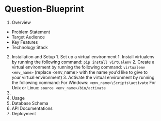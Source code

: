 # Question-Blueprint
1. Overview
  - Problem Statement
  - Target Audience
  - Key Features
  - Technology Stack
2. Installation and Setup
        1. Set up a virtual environment
        1. Install virtualenv by running the following command:
          ``pip install virtualenv``
        2. Create a virtual environment by running the following command:
          ``virtualenv <env_name>`` (replace <env_name> with the name you'd like to     give to your virtual environment)
        3. Activate the virtual environment by running the following command:
            For Windows: ``<env_name>\Scripts\activate`` 
            For Unix or Linux: ``source <env_name>/bin/activate``  
  2. 
3. Usage
4. Database Schema
5. API Documentations
6. Deployment 
